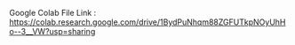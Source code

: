 Google Colab File Link : https://colab.research.google.com/drive/1BydPuNhqm88ZGFUTkpNOyUhHo--3__VW?usp=sharing
